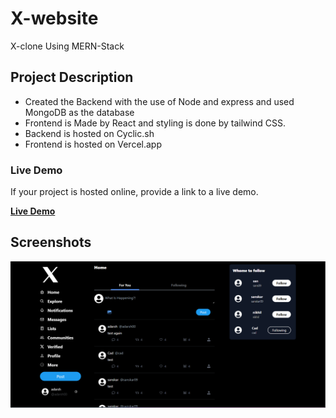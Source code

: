 # X-website

X-clone Using MERN-Stack 

## Project Description

- Created the Backend with the use of Node and express and used MongoDB as the database
- Frontend is Made by React and styling is done by tailwind CSS.
- Backend is hosted on Cyclic.sh
- Frontend is hosted on Vercel.app

### Live Demo

If your project is hosted online, provide a link to a live demo.

**[Live Demo](https://x-clon.vercel.app/)**

## Screenshots

![Screenshots](./Reademe-assets/home.png)

